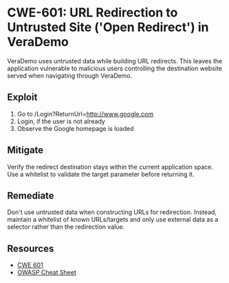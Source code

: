 CWE-601: URL Redirection to Untrusted Site ('Open Redirect') in VeraDemo
========================================================================================================

VeraDemo uses untrusted data while building URL redirects.
This leaves the application vulnerable to malicious users controlling
the destination website served when navigating through VeraDemo.

Exploit
-------
1. Go to /Login?ReturnUrl=http://www.google.com
2. Login, if the user is not already
3. Observe the Google homepage is loaded

Mitigate
--------
Verify the redirect destination stays within the current application space.
Use a whitelist to validate the target parameter before returning it.

Remediate
---------
Don't use untrusted data when constructing URLs for redirection. Instead,
maintain a whitelist of known URLs/targets and only use external data
as a selector rather than the redirection value.

Resources
---------
* [CWE 601](https://cwe.mitre.org/data/definitions/601.html)
* [OWASP Cheat Sheet](https://www.owasp.org/index.php/Unvalidated_Redirects_and_Forwards_Cheat_Sheet)